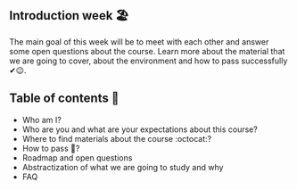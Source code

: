 ## Introduction week 🏖️

The main goal of this week will be to meet with each other and answer some open questions about the course. 
Learn more about the material that we are going to cover, about the environment and how to pass successfully ✔😉️.

## Table of contents 📜

- Who am I?
- Who are you and what are your expectations about this course?
- Where to find materials about the course :octocat:?
- How to pass 📖?
- Roadmap and open questions
- Abstractization of what we are going to study and why
- FAQ
